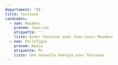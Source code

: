 ```yaml
---
departement: '31'
title: Toulouse
candidats:
  - nom: Moudenc
    prenom: Jean-Luc
    etiquette: ''
    liste: Aimer Toulouse avec Jean-Louis Moudenc
  - nom: Pellefigue
    prenom: Nadia
    etiquette: PS
    liste: Une nouvelle énergie pour Toulouse
---
```

